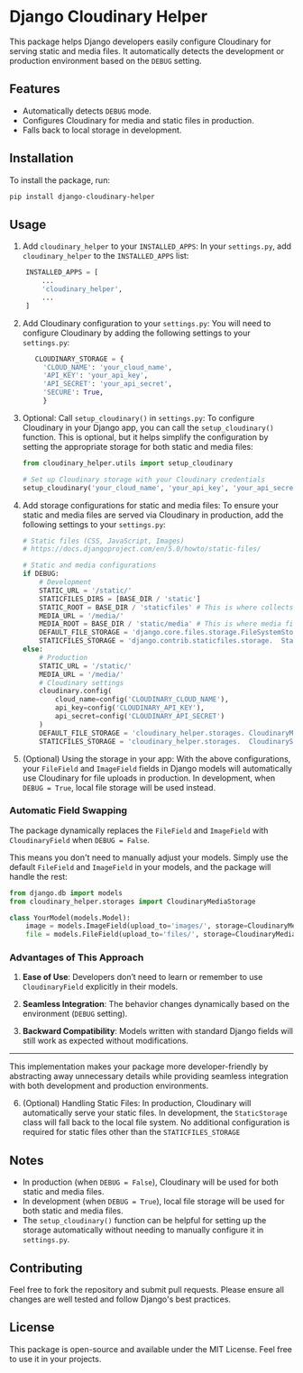 # Django Cloudinary Helper

This package helps Django developers easily configure Cloudinary for serving static and media files. It automatically detects the development or production environment based on the `DEBUG` setting.

## Features

- Automatically detects `DEBUG` mode.
- Configures Cloudinary for media and static files in production.
- Falls back to local storage in development.

## Installation

To install the package, run:

```bash
pip install django-cloudinary-helper
```

## Usage

1. Add `cloudinary_helper` to your `INSTALLED_APPS`:
   In your `settings.py`, add `cloudinary_helper` to the `INSTALLED_APPS` list:

```python
    INSTALLED_APPS = [
        ...
        'cloudinary_helper',
        ...
    ]
```
2. Add Cloudinary configuration to your `settings.py`:
   You will need to configure Cloudinary by adding the following settings to your `settings.py`:

   ```python
      CLOUDINARY_STORAGE = {
        'CLOUD_NAME': 'your_cloud_name',
        'API_KEY': 'your_api_key',
        'API_SECRET': 'your_api_secret',
        'SECURE': True,
        }
    ```

3. Optional: Call `setup_cloudinary()` in `settings.py`:
    To configure Cloudinary in your Django app, you can call the `setup_cloudinary()` function. This is optional, but it helps simplify the configuration by setting the appropriate storage for both static and media files:

    ```python
    from cloudinary_helper.utils import setup_cloudinary

    # Set up Cloudinary storage with your Cloudinary credentials
    setup_cloudinary('your_cloud_name', 'your_api_key', 'your_api_secret')
    ```

4. Add storage configurations for static and media files:
    To ensure your static and media files are served via Cloudinary in production, add the following settings to your `settings.py`:
    
    ```python
    # Static files (CSS, JavaScript, Images)
    # https://docs.djangoproject.com/en/5.0/howto/static-files/

    # Static and media configurations
    if DEBUG:
        # Development
        STATIC_URL = '/static/'
        STATICFILES_DIRS = [BASE_DIR / 'static']
        STATIC_ROOT = BASE_DIR / 'staticfiles' # This is where collectstatic    will store static files
        MEDIA_URL = '/media/'
        MEDIA_ROOT = BASE_DIR / 'static/media' # This is where media files will     be stored
        DEFAULT_FILE_STORAGE = 'django.core.files.storage.FileSystemStorage'
        STATICFILES_STORAGE = 'django.contrib.staticfiles.storage.  StaticFilesStorage'
    else:
        # Production
        STATIC_URL = '/static/'
        MEDIA_URL = '/media/'
        # Cloudinary settings
        cloudinary.config(
            cloud_name=config('CLOUDINARY_CLOUD_NAME'),
            api_key=config('CLOUDINARY_API_KEY'),
            api_secret=config('CLOUDINARY_API_SECRET')
        )
        DEFAULT_FILE_STORAGE = 'cloudinary_helper.storages. CloudinaryMediaStorage'
        STATICFILES_STORAGE = 'cloudinary_helper.storages.  CloudinaryStaticStorage'

    ```
    

5. (Optional) Using the storage in your app:
    With the above configurations, your `FileField` and `ImageField` fields in Django models will automatically use Cloudinary for file uploads in production. In development, when `DEBUG = True`, local file storage will be used instead.

### Automatic Field Swapping

The package dynamically replaces the `FileField` and `ImageField` with `CloudinaryField` when `DEBUG = False`. 

This means you don't need to manually adjust your models. Simply use the default `FileField` and `ImageField` in your models, and the package will handle the rest:

```python
from django.db import models
from cloudinary_helper.storages import CloudinaryMediaStorage

class YourModel(models.Model):
    image = models.ImageField(upload_to='images/', storage=CloudinaryMediaStorage())
    file = models.FileField(upload_to='files/', storage=CloudinaryMediaStorage())

```


### Advantages of This Approach

1. **Ease of Use**:
   Developers don’t need to learn or remember to use `CloudinaryField` explicitly in their models.

2. **Seamless Integration**:
   The behavior changes dynamically based on the environment (`DEBUG` setting).

3. **Backward Compatibility**:
   Models written with standard Django fields will still work as expected without modifications.

---

This implementation makes your package more developer-friendly by abstracting away unnecessary details while providing seamless integration with both development and production environments.



6. (Optional) Handling Static Files:
    In production, Cloudinary will automatically serve your static files. In development, the `StaticStorage` class will fall back to the local file system. No additional configuration is required for static files other than the `STATICFILES_STORAGE`

## Notes

 - In production (when `DEBUG = False`), Cloudinary will be used for both static and media files.
 - In development (when `DEBUG = True`), local file storage will be used for both static and media files.
 - The `setup_cloudinary()` function can be helpful for setting up the storage automatically without needing to manually configure it in `settings.py`.

## Contributing

Feel free to fork the repository and submit pull requests. Please ensure all changes are well tested and follow Django's best practices.

## License

This package is open-source and available under the MIT License. Feel free to use it in your projects.



